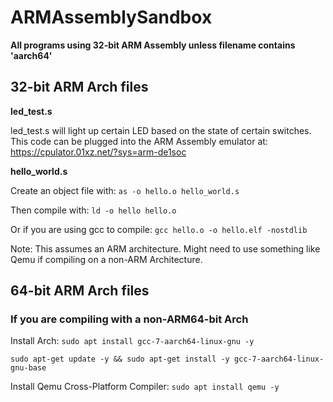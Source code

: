 # ARMAssemblySandbox

__All programs using 32-bit ARM Assembly unless filename contains 'aarch64'__


## 32-bit ARM Arch files

__led_test.s__

led_test.s will light up certain LED based on the state of certain switches.
This code can be plugged into the ARM Assembly emulator at: https://cpulator.01xz.net/?sys=arm-de1soc

__hello_world.s__

Create an object file with: `as -o hello.o hello_world.s`

Then compile with: `ld -o hello hello.o`

Or if you are using gcc to compile: `gcc hello.o -o hello.elf -nostdlib`

Note: This assumes an ARM architecture. Might need to use something like Qemu if compiling on a non-ARM Architecture.


## 64-bit ARM Arch files


### If you are compiling with a non-ARM64-bit Arch

Install Arch: `sudo apt install gcc-7-aarch64-linux-gnu -y`

`sudo apt-get update -y && sudo apt-get install -y gcc-7-aarch64-linux-gnu-base`

Install Qemu Cross-Platform Compiler: `sudo apt install qemu -y`